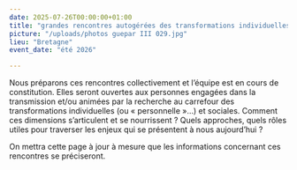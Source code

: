 ```yaml
---
date: 2025-07-26T00:00:00+01:00
title: "grandes rencontres autogérées des transformations individuelles et sociales"
picture: "/uploads/photos guepar III 029.jpg"
lieu: "Bretagne"
event_date: "été 2026"

---
```


Nous préparons ces rencontres collectivement et l’équipe est en cours de constitution. 
Elles seront ouvertes aux personnes engagées dans la transmission et/ou animées par la recherche au carrefour des transformations individuelles (ou « personnelle »...) et sociales. 	Comment ces dimensions s’articulent et se nourrissent ? 
Quels approches, quels rôles utiles pour traverser les enjeux qui se présentent à nous aujourd’hui ?

On mettra cette page à jour à mesure que les informations concernant ces rencontres se préciseront.
